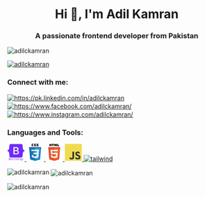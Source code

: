 <h1 align="center">Hi 👋, I'm Adil Kamran</h1>
<h3 align="center">A passionate frontend developer from Pakistan</h3>

<p align="left"> <img src="https://komarev.com/ghpvc/?username=adilckamran&label=Profile%20views&color=0e75b6&style=flat" alt="adilckamran" /> </p>

<p align="left"> <a href="https://github.com/ryo-ma/github-profile-trophy"><img src="https://github-profile-trophy.vercel.app/?username=adilckamran" alt="adilckamran" /></a> </p>

<h3 align="left">Connect with me:</h3>
<p align="left">
<a href="https://linkedin.com/in/https://pk.linkedin.com/in/adilckamran" target="blank"><img align="center" src="https://raw.githubusercontent.com/rahuldkjain/github-profile-readme-generator/master/src/images/icons/Social/linked-in-alt.svg" alt="https://pk.linkedin.com/in/adilckamran" height="30" width="40" /></a>
<a href="https://fb.com/https://www.facebook.com/adilckamran/" target="blank"><img align="center" src="https://raw.githubusercontent.com/rahuldkjain/github-profile-readme-generator/master/src/images/icons/Social/facebook.svg" alt="https://www.facebook.com/adilckamran/" height="30" width="40" /></a>
<a href="https://instagram.com/https://www.instagram.com/adilckamran/" target="blank"><img align="center" src="https://raw.githubusercontent.com/rahuldkjain/github-profile-readme-generator/master/src/images/icons/Social/instagram.svg" alt="https://www.instagram.com/adilckamran/" height="30" width="40" /></a>
</p>

<h3 align="left">Languages and Tools:</h3>
<p align="left"> <a href="https://getbootstrap.com" target="_blank" rel="noreferrer"> <img src="https://raw.githubusercontent.com/devicons/devicon/master/icons/bootstrap/bootstrap-plain-wordmark.svg" alt="bootstrap" width="40" height="40"/> </a> <a href="https://www.w3schools.com/css/" target="_blank" rel="noreferrer"> <img src="https://raw.githubusercontent.com/devicons/devicon/master/icons/css3/css3-original-wordmark.svg" alt="css3" width="40" height="40"/> </a> <a href="https://www.w3.org/html/" target="_blank" rel="noreferrer"> <img src="https://raw.githubusercontent.com/devicons/devicon/master/icons/html5/html5-original-wordmark.svg" alt="html5" width="40" height="40"/> </a> <a href="https://developer.mozilla.org/en-US/docs/Web/JavaScript" target="_blank" rel="noreferrer"> <img src="https://raw.githubusercontent.com/devicons/devicon/master/icons/javascript/javascript-original.svg" alt="javascript" width="40" height="40"/> </a> <a href="https://tailwindcss.com/" target="_blank" rel="noreferrer"> <img src="https://www.vectorlogo.zone/logos/tailwindcss/tailwindcss-icon.svg" alt="tailwind" width="40" height="40"/> </a> </p>

<p><img align="left" src="https://github-readme-stats.vercel.app/api/top-langs?username=adilckamran&show_icons=true&locale=en&layout=compact" alt="adilckamran" /></p>

<p>&nbsp;<img align="center" src="https://github-readme-stats.vercel.app/api?username=adilckamran&show_icons=true&locale=en" alt="adilckamran" /></p>

<p><img align="center" src="https://github-readme-streak-stats.herokuapp.com/?user=adilckamran&" alt="adilckamran" /></p>
